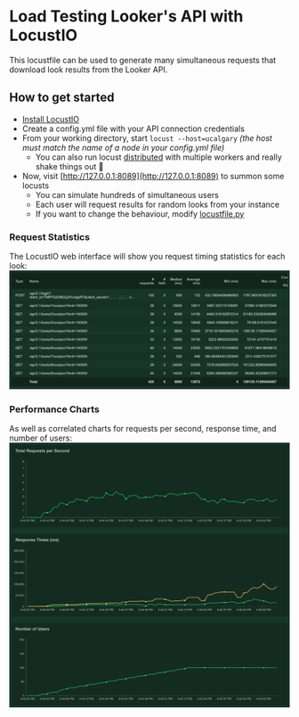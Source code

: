 # Load Testing Looker's API with LocustIO
This locustfile can be used to generate many simultaneous requests that download look results from the Looker API.

## How to get started
- [Install LocustIO](https://docs.locust.io/en/stable/installation.html)
- Create a config.yml file with your API connection credentials
- From your working directory, start `locust --host=ucalgary` _(the host must match the name of a node in your config.yml file)_
    - You can also run locust [distributed](https://docs.locust.io/en/stable/running-locust-distributed.html) with multiple workers and really shake things out :muscle:
- Now, visit [http://127.0.0.1:8089](http://127.0.0.1:8089) to summon some locusts
    - You can simulate hundreds of simultaneous users
    - Each user will request results for random looks from your instance 
    - If you want to change the behaviour, modify [locustfile.py](locustfile.py)
    
### Request Statistics
The LocustIO web interface will show you request timing statistics for each look:
![Screenshot of requests](images/requests.png)

### Performance Charts
As well as correlated charts for requests per second, response time, and number of users:
![Screenshot of charts](images/charts.png)
